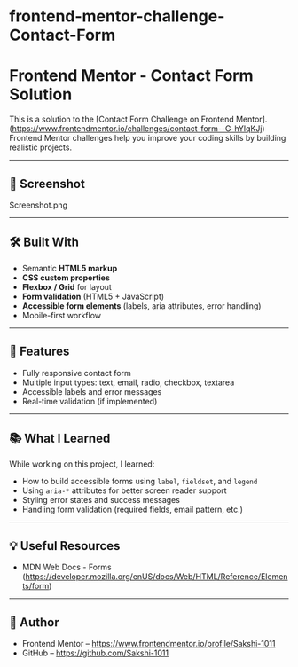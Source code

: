 # frontend-mentor-challenge-Contact-Form
# Frontend Mentor - Contact Form Solution
This is a solution to the [Contact Form Challenge on Frontend Mentor]. 
(https://www.frontendmentor.io/challenges/contact-form--G-hYlqKJj)
Frontend Mentor challenges help you improve your coding skills by building realistic projects.

---
## 📸 Screenshot

Screenshot.png

---
## 🛠️ Built With

- Semantic **HTML5 markup**  
- **CSS custom properties**  
- **Flexbox / Grid** for layout  
- **Form validation** (HTML5 + JavaScript)  
- **Accessible form elements** (labels, aria attributes, error handling)  
- Mobile-first workflow
  
---
## 🚀 Features

- Fully responsive contact form  
- Multiple input types: text, email, radio, checkbox, textarea  
- Accessible labels and error messages  
- Real-time validation (if implemented)  

---
## 📚 What I Learned

While working on this project, I learned:  

- How to build accessible forms using `label`, `fieldset`, and `legend`  
- Using `aria-*` attributes for better screen reader support  
- Styling error states and success messages  
- Handling form validation (required fields, email pattern, etc.)  

---

## 💡 Useful Resources

- MDN Web Docs - Forms (https://developer.mozilla.org/enUS/docs/Web/HTML/Reference/Elements/form) 

---
## 🙌 Author

- Frontend Mentor – https://www.frontendmentor.io/profile/Sakshi-1011
- GitHub – https://github.com/Sakshi-1011
